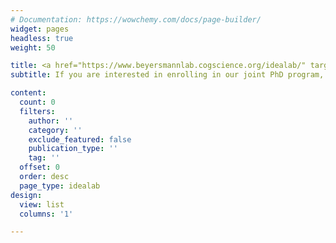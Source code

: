 ```yaml
---
# Documentation: https://wowchemy.com/docs/page-builder/
widget: pages
headless: true
weight: 50

title: <a href="https://www.beyersmannlab.cogscience.org/idealab/" target="_blank">IDEALAB</a>
subtitle: If you are interested in enrolling in our joint PhD program, the International Doctorate for Experimental Approaches to Language and Brain (IDEALAB), please check out the <a href="https://phd-idealab.com/" target="_blank">IDEALAB website</a> and <a href="https://www.beyersmannlab.cogscience.org/contact/" target="_blank">contact Associate Professor Lisi Beyersmann</a> directly should you have any questions.

content:
  count: 0
  filters:
    author: ''
    category: ''
    exclude_featured: false
    publication_type: ''
    tag: ''
  offset: 0
  order: desc
  page_type: idealab
design:
  view: list
  columns: '1'

---
```

